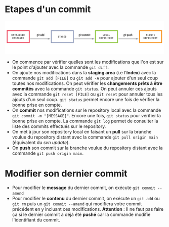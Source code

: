 # Etapes d'un commit
![Etapes d'un commit](https://github.com/sgrasland/documentation/blob/main/git/resources/git_steps.png "Etapes d'un commit")
- On commence par vérifier quelles sont les modifications que l'on est sur le point d'ajouter avec la commande `git diff`.
- On ajoute nos modifications dans la **staging area** (i.e l'**Index**) avec la commande `git add [FILE]` ou `git add -A` pour ajouter d'un seul coup toutes nos modifications. On peut vérifier les **changements prêts à être commités** avec la commande `git status`.
On peut annuler ces ajouts avec la commande `git reset [FILE]` ou `git reset` pour annuler tous les ajouts d'un seul coup. `git status` permet encore une fois de vérifier la bonne prise en compte.
- On **commit** nos modifications sur le repository local avec la commande `git commit -m "[MESSAGE]"`. Encore une fois, `git status` pour vérifier la bonne prise en compte. La commande `git log` permet de consulter la liste des commits effectués sur le repository.
- On met à jour son repository local en faisant un **pull** sur la branche voulue du repository distant avec la commande `git pull origin main` (équivalent du *svn update*).
- On **push** son commit sur la branche voulue du repository distant avec la commande `git push origin main`.

# Modifier son dernier commit
- Pour modifier le **message** du dernier commit, on exécute `git commit --amend`
- Pour modifier le **contenu** du dernier commit, on exécute un `git add` ou `git rm` puis un `git commit --amend` qui modifiera votre commit précédent en y incluant ces modifications. **Attention** : Il ne faut pas faire ça si le dernier commit a déjà été **pushé** car la commande modifie l'identifiant du commit.

